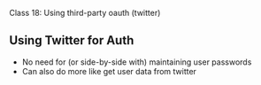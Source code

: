Class 18: Using third-party oauth (twitter)

## Using Twitter for Auth

* No need for (or side-by-side with) maintaining user passwords
* Can also do more like get user data from twitter

